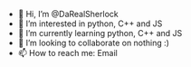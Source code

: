- 👋 Hi, I’m @DaRealSherlock
- 👀 I’m interested in python, C++ and JS
- 🌱 I’m currently learning python, C++ and JS
- 💞️ I’m looking to collaborate on nothing :)
- 📫 How to reach me: Email

<!---
DaRealSherlock/DaRealSherlock is a ✨ special ✨ repository because its `README.md` (this file) appears on your GitHub profile.
You can click the Preview link to take a look at your changes.
--->
